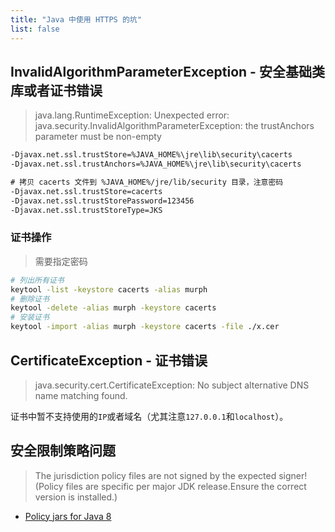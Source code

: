 ```yaml
---
title: "Java 中使用 HTTPS 的坑"
list: false
---
```


## InvalidAlgorithmParameterException - 安全基础类库或者证书错误

> java.lang.RuntimeException: Unexpected error: java.security.InvalidAlgorithmParameterException: the trustAnchors parameter must be non-empty

```txt
-Djavax.net.ssl.trustStore=%JAVA_HOME%\jre\lib\security\cacerts
-Djavax.net.ssl.trustAnchors=%JAVA_HOME%\jre\lib\security\cacerts

# 拷贝 cacerts 文件到 %JAVA_HOME%/jre/lib/security 目录，注意密码
-Djavax.net.ssl.trustStore=cacerts
-Djavax.net.ssl.trustStorePassword=123456
-Djavax.net.ssl.trustStoreType=JKS
```

### 证书操作

> 需要指定密码

```sh
# 列出所有证书
keytool -list -keystore cacerts -alias murph
# 删除证书
keytool -delete -alias murph -keystore cacerts
# 安装证书
keytool -import -alias murph -keystore cacerts -file ./x.cer
```

## CertificateException - 证书错误

> java.security.cert.CertificateException: No subject alternative DNS name matching found.

证书中暂不支持使用的`IP`或者域名（尤其注意`127.0.0.1`和`localhost`）。


## 安全限制策略问题 

> The jurisdiction policy files are not signed by the expected signer! (Policy files are specific per major JDK release.Ensure the correct version is installed.)

- [Policy jars for Java 8](http://www.oracle.com/technetwork/java/javase/downloads/jce8-download-2133166.html)